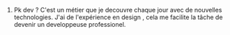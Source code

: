 1. Pk dev ?
C'est un métier que je decouvre chaque jour avec de nouvelles technologies.
J'ai de l'expérience en design , cela me facilite la tâche de devenir un developpeuse professionel.

